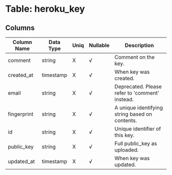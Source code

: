 # Table: heroku_key

## Columns 

|  Column Name   |  Data Type  | Uniq | Nullable | Description | 
|  ----  | ----  | ----  | ----  | ---- | 
| comment | string | X | √ | Comment on the key. | 
| created_at | timestamp | X | √ | When key was created. | 
| email | string | X | √ | Deprecated. Please refer to 'comment' instead. | 
| fingerprint | string | X | √ | A unique identifying string based on contents. | 
| id | string | X | √ | Unique identifier of this key. | 
| public_key | string | X | √ | Full public_key as uploaded. | 
| updated_at | timestamp | X | √ | When key was updated. | 


